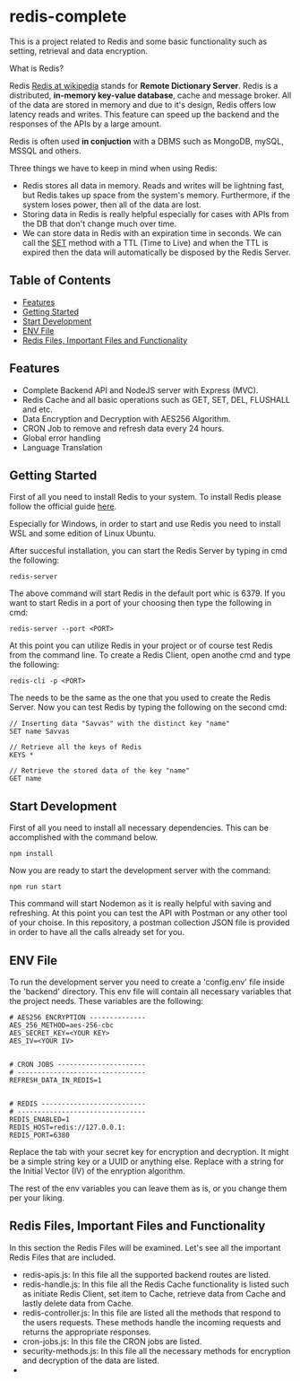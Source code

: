 # redis-complete
This is a project related to Redis and some basic functionality such as setting, retrieval and data encryption.

What is Redis?

Redis [Redis at wikipedia](https://en.wikipedia.org/wiki/Redis) stands for **Remote Dictionary Server**. Redis is a distributed, **in-memory key-value database**, cache and message broker. All of the data are stored in memory and due to it's design, Redis offers low latency reads and writes. This feature can speed up the backend and the responses of the APIs by a large amount.

Redis is often used **in conjuction** with a DBMS such as MongoDB, mySQL, MSSQL and others.

Three things we have to keep in mind when using Redis:
- Redis stores all data in memory. Reads and writes will be lightning fast, but Redis takes up space from the system's memory. Furthermore, if the system loses power, then all of the data are lost.
- Storing data in Redis is really helpful especially for cases with APIs from the DB that don't change much over time.
- We can store data in Redis with an expiration time in seconds. We can call the [SET](https://redis.io/docs/latest/commands/set/) method with a TTL (Time to Live) and when the TTL is expired then the data will automatically be disposed by the Redis Server.

## Table of Contents

- [Features](#features)
- [Getting Started](#getting-started)
- [Start Development](#start-dev)
- [ENV File](#env-file)
- [Redis Files, Important Files and Functionality](#redis-files)

## Features

- Complete Backend API and NodeJS server with Express (MVC).
- Redis Cache and all basic operations such as GET, SET, DEL, FLUSHALL and etc.
- Data Encryption and Decryption with AES256 Algorithm.
- CRON Job to remove and refresh data every 24 hours.
- Global error handling
- Language Translation

## Getting Started
First of all you need to install Redis to your system. To install Redis please follow the official guide [here](https://redis.io/docs/latest/operate/oss_and_stack/install/install-redis/).

Especially for Windows, in order to start and use Redis you need to install WSL and some edition of Linux Ubuntu.

After succesful installation, you can start the Redis Server by typing in cmd the following:
```
redis-server
```
The above command will start Redis in the default port whic is 6379. If you want to start Redis in a port of your choosing then type the following in cmd:
```
redis-server --port <PORT>
```
At this point you can utilize Redis in your project or of course test Redis from the command line. To create a Redis Client, open anothe cmd and type the following:
```
redis-cli -p <PORT>
```
The <PORT> needs to be the same as the one that you used to create the Redis Server. Now you can test Redis by typing the following on the second cmd:
```
// Inserting data "Savvas" with the distinct key "name"
SET name Savvas

// Retrieve all the keys of Redis
KEYS *

// Retrieve the stored data of the key "name"
GET name
```

## Start Development

First of all you need to install all necessary dependencies. This can be accomplished with the command below.
```
npm install
```
Now you are ready to start the development server with the command:
```
npm run start
```
This command will start Nodemon as it is really helpful with saving and refreshing. At this point you can test the API with Postman or any other tool of your choise. In this repository, a postman collection JSON file is provided in order to have all the calls already set for you.


## ENV File

To run the development server you need to create a 'config.env' file inside the 'backend' directory. This env file will contain all necessary variables that the project needs. These variables are the following:
```
# AES256 ENCRYPTION --------------
AES_256_METHOD=aes-256-cbc
AES_SECRET_KEY=<YOUR KEY>
AES_IV=<YOUR IV>


# CRON JOBS ----------------------
# --------------------------------
REFRESH_DATA_IN_REDIS=1


# REDIS --------------------------
# --------------------------------
REDIS_ENABLED=1
REDIS_HOST=redis://127.0.0.1:
REDIS_PORT=6380
```

Replace the <YOUR KEY> tab with your secret key for encryption and decryption. It might be a simple string key or a UUID or anything else. Replace <YOUR IV> with a string for the Initial Vector (IV) of the enryption algorithm.

The rest of the env variables you can leave them as is, or you change them per your liking.

## Redis Files, Important Files and Functionality

In this section the Redis Files will be examined. Let's see all the important Redis Files that are included.

- redis-apis.js: In this file all the supported backend routes are listed.
- redis-handle.js: In this file all the Redis Cache functionality is listed such as initiate Redis Client, set item to Cache, retrieve data from Cache and lastly delete data from Cache.
- redis-controller.js: In this file are listed all the methods that respond to the users requests. These methods handle the incoming requests and returns the appropriate responses.
- cron-jobs.js: In this file the CRON jobs are listed.
- security-methods.js: In this file all the necessary methods for encryption and decryption of the data are listed.
- 
